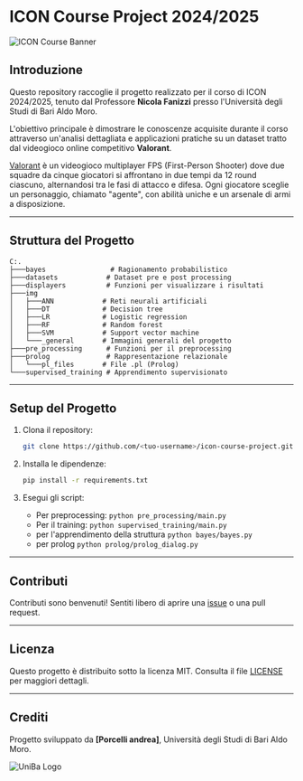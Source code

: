 # ICON Course Project 2024/2025

![ICON Course Banner](img/_general/banner.png)

## Introduzione
Questo repository raccoglie il progetto realizzato per il corso di ICON 2024/2025, tenuto dal Professore **Nicola Fanizzi** presso l'Università degli Studi di Bari Aldo Moro.

L'obiettivo principale è dimostrare le conoscenze acquisite durante il corso attraverso un'analisi dettagliata e applicazioni pratiche su un dataset tratto dal videogioco online competitivo **Valorant**.

[Valorant](https://it.wikipedia.org/wiki/Valorant) è un videogioco multiplayer FPS (First-Person Shooter) dove due squadre da cinque giocatori si affrontano in due tempi da 12 round ciascuno, alternandosi tra le fasi di attacco e difesa. Ogni giocatore sceglie un personaggio, chiamato "agente", con abilità uniche e un arsenale di armi a disposizione.

---

## Struttura del Progetto
```plaintext
C:.
├───bayes                # Ragionamento probabilistico
├───datasets            # Dataset pre e post processing
├───displayers          # Funzioni per visualizzare i risultati
├───img
│   ├───ANN            # Reti neurali artificiali
│   ├───DT             # Decision tree
│   ├───LR             # Logistic regression
│   ├───RF             # Random forest
│   ├───SVM            # Support vector machine
│   └───_general       # Immagini generali del progetto
├───pre_processing      # Funzioni per il preprocessing
├───prolog              # Rappresentazione relazionale
│   └───pl_files       # File .pl (Prolog)
└───supervised_training # Apprendimento supervisionato
```
---

## Setup del Progetto

1. Clona il repository:
   ```bash
   git clone https://github.com/<tuo-username>/icon-course-project.git
   ```

2. Installa le dipendenze:
   ```bash
   pip install -r requirements.txt
   ```

3. Esegui gli script:
   - Per preprocessing: `python pre_processing/main.py`
   - Per il training: `python supervised_training/main.py`
   - per l'apprendimento della struttura `python bayes/bayes.py`
   - per prolog `python prolog/prolog_dialog.py`

---

## Contributi
Contributi sono benvenuti! Sentiti libero di aprire una [issue](https://github.com/<tuo-username>/icon-course-project/issues) o una pull request.

---

## Licenza
Questo progetto è distribuito sotto la licenza MIT. Consulta il file [LICENSE](LICENSE) per maggiori dettagli.

---

## Crediti
Progetto sviluppato da **[Porcelli andrea]**, Università degli Studi di Bari Aldo Moro.

![UniBa Logo](img/_general/uniba_logo.png)

